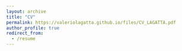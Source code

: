 ```yaml
---
layout: archive
title: "CV"
permalink: https://valeriolagatta.github.io/files/CV_LAGATTA.pdf
author_profile: true
redirect_from:
  - /resume
---
```


